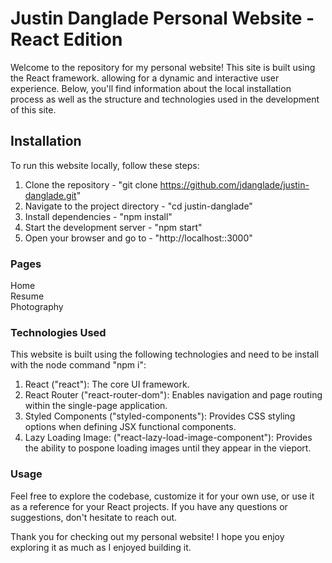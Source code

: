 # Justin Danglade Personal Website - React Edition

Welcome to the repository for my personal website! This site is built using the React framework.
allowing for a dynamic and interactive user experience. Below, you'll find information about the
local installation process as well as the structure and technologies used in the development of
this site.

## Installation

To run this website locally, follow these steps:

1. Clone the repository - "git clone https://github.com/jdanglade/justin-danglade.git"
2. Navigate to the project directory - "cd justin-danglade"
3. Install dependencies - "npm install"
4. Start the development server - "npm start"
5. Open your browser and go to - "http://localhost::3000"

### Pages

Home\
Resume\
Photography

### Technologies Used

This website is built using the following technologies and need to be install with the node command "npm i":

1. React ("react"): The core UI framework.
2. React Router ("react-router-dom"): Enables navigation and page routing within the single-page application.
3. Styled Components ("styled-components"): Provides CSS styling options when defining JSX functional components.
4. Lazy Loading Image: ("react-lazy-load-image-component"): Provides the ability to pospone loading images until they
   appear in the vieport.

### Usage

Feel free to explore the codebase, customize it for your own use, or use it as a reference for your React projects. If you have any questions or suggestions, don't hesitate to reach out.

Thank you for checking out my personal website! I hope you enjoy exploring it as much as I enjoyed building it.
